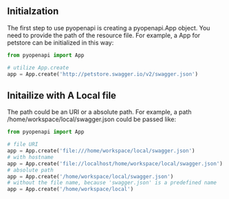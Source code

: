 ## Initialzation

The first step to use pyopenapi is creating a pyopenapi.App object. You need to provide the path of the resource file. For example, a App for petstore can be initialized in this way:
```python
from pyopenapi import App

# utilize App.create
app = App.create('http://petstore.swagger.io/v2/swagger.json')
```

## Initailize with A Local file

The path could be an URI or a absolute path. For example, a path /home/workspace/local/swagger.json could be passed like:
```python
from pyopenapi import App

# file URI
app = App.create('file:///home/workspace/local/swagger.json')
# with hostname
app = App.create('file://localhost/home/workspace/local/swagger.json')
# absolute path
app = App.create('/home/workspace/local/swagger.json')
# without the file name, because 'swagger.json' is a predefined name
app = App.create('/home/workspace/local')
```
